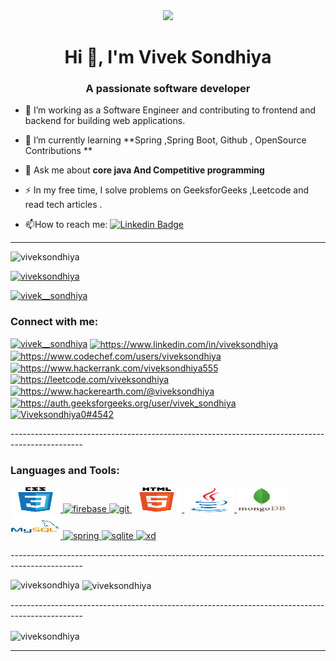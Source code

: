 <div id="header" align="center">
  <img src="https://media.giphy.com/media/M9gbBd9nbDrOTu1Mqx/giphy.gif" width="100"/>
</div>


<h1 align="center">Hi 👋, I'm Vivek Sondhiya</h1>
<h3 align="center">A passionate software developer </h3>

- :telescope: I’m working as a Software Engineer and contributing to frontend and backend for building web applications.
- 🌱 I’m currently learning **Spring ,Spring Boot, Github , OpenSource Contributions **

- 💬 Ask me about **core java And Competitive programming**

- :zap: In my free time, I solve problems on GeeksforGeeks ,Leetcode and read tech articles .

- :mailbox:How to reach me: [![Linkedin Badge](https://img.shields.io/badge/LinkedIn-0077B5?style=for-the-badge&logo=linkedin&logoColor=white)](https://www.linkedin.com/in/viveksondhiya)

------------------------------------------------------------------------------------------------
<p align="left"> <img src="https://komarev.com/ghpvc/?username=viveksondhiya&label=Profile%20views&color=0e75b6&style=flat" alt="viveksondhiya" /> </p>

<p align="left"> <a href="https://github.com/ryo-ma/github-profile-trophy"><img src="https://github-profile-trophy.vercel.app/?username=viveksondhiya" alt="viveksondhiya" /></a> </p>

<p align="left"> <a href="https://twitter.com/vivek__sondhiya" target="blank"><img src="https://img.shields.io/twitter/follow/vivek__sondhiya?logo=twitter&style=for-the-badge" alt="vivek__sondhiya" /></a> </p>


<h3 align="left">Connect with me:</h3>
<p align="left                    ">
<a href="https://twitter.com/vivek__sondhiya" target="blank"><img align="center " src="https://raw.githubusercontent.com/rahuldkjain/github-profile-readme-generator/master/src/images/icons/Social/twitter.svg" alt="vivek__sondhiya" height="30" width="80" /></a>
<a href="https://linkedin.com/in/https://www.linkedin.com/in/viveksondhiya" target="blank"><img align="center" src="https://raw.githubusercontent.com/rahuldkjain/github-profile-readme-generator/master/src/images/icons/Social/linked-in-alt.svg" alt="https://www.linkedin.com/in/viveksondhiya" height="30" width="80" /></a>
<a href="https://www.codechef.com/users/https://www.codechef.com/users/viveksondhiya" target="blank"><img align="center" src="https://cdn.jsdelivr.net/npm/simple-icons@3.1.0/icons/codechef.svg" alt="https://www.codechef.com/users/viveksondhiya" height="30" width="80" /></a>
<a href="https://www.hackerrank.com/https://www.hackerrank.com/viveksondhiya555" target="blank"><img align="center" src="https://raw.githubusercontent.com/rahuldkjain/github-profile-readme-generator/master/src/images/icons/Social/hackerrank.svg" alt="https://www.hackerrank.com/viveksondhiya555" height="30" width="80" /></a>
<a href="https://www.leetcode.com/https://leetcode.com/viveksondhiya" target="blank"><img align="center" src="https://raw.githubusercontent.com/rahuldkjain/github-profile-readme-generator/master/src/images/icons/Social/leet-code.svg" alt="https://leetcode.com/viveksondhiya" height="30" width="80" /></a>
<a href="https://www.hackerearth.com/https://www.hackerearth.com/@viveksondhiya" target="blank"><img align="center" src="https://raw.githubusercontent.com/rahuldkjain/github-profile-readme-generator/master/src/images/icons/Social/hackerearth.svg" alt="https://www.hackerearth.com/@viveksondhiya" height="30" width="80" /></a>
<a href="https://auth.geeksforgeeks.org/user/https://auth.geeksforgeeks.org/user/vivek_sondhiya" target="blank"><img align="center" src="https://raw.githubusercontent.com/rahuldkjain/github-profile-readme-generator/master/src/images/icons/Social/geeks-for-geeks.svg" alt="https://auth.geeksforgeeks.org/user/vivek_sondhiya" height="30" width="80" /></a>
<a href="https://discord.gg/Viveksondhiya0#4542" target="blank"><img align="center" src="https://raw.githubusercontent.com/rahuldkjain/github-profile-readme-generator/master/src/images/icons/Social/discord.svg" alt="Viveksondhiya0#4542" height="30" width="80" /></a>
</p>
------------------------------------------------------------------------------------------------
<h3 align="left">Languages and Tools:</h3>
<p align="left"> <a href="https://www.w3schools.com/css/" target="_blank" rel="noreferrer"> <img src="https://raw.githubusercontent.com/devicons/devicon/master/icons/css3/css3-original-wordmark.svg" alt="css3" width="80" height="40"/> </a>
<a href="https://firebase.google.com/" target="_blank" rel="noreferrer"> <img src="https://www.vectorlogo.zone/logos/firebase/firebase-icon.svg" alt="firebase" width="80" height="40"/> </a>
<a href="https://git-scm.com/" target="_blank" rel="noreferrer"> <img src="https://www.vectorlogo.zone/logos/git-scm/git-scm-icon.svg" alt="git" width="80" height="40"/> </a>
<a href="https://www.w3.org/html/" target="_blank" rel="noreferrer"> <img src="https://raw.githubusercontent.com/devicons/devicon/master/icons/html5/html5-original-wordmark.svg" alt="html5" width="80" height="40"/> </a> 
<a href="https://www.java.com" target="_blank" rel="noreferrer"> <img src="https://raw.githubusercontent.com/devicons/devicon/master/icons/java/java-original.svg" alt="java" width="80" height="40"/> </a>
<a href="https://www.mongodb.com/" target="_blank" rel="noreferrer"> <img src="https://raw.githubusercontent.com/devicons/devicon/master/icons/mongodb/mongodb-original-wordmark.svg" alt="mongodb" width="80" height="40"/> </a> 
<a href="https://www.mysql.com/" target="_blank" rel="noreferrer"> <img src="https://raw.githubusercontent.com/devicons/devicon/master/icons/mysql/mysql-original-wordmark.svg" alt="mysql" width="80" height="40"/> </a> 
<a href="https://spring.io/" target="_blank" rel="noreferrer"> <img src="https://www.vectorlogo.zone/logos/springio/springio-icon.svg" alt="spring" width="80" height="40"/> </a> 
<a href="https://www.sqlite.org/" target="_blank" rel="noreferrer"> <img src="https://www.vectorlogo.zone/logos/sqlite/sqlite-icon.svg" alt="sqlite" width="80" height="40"/> </a> 
<a href="https://www.adobe.com/products/xd.html" target="_blank" rel="noreferrer"> <img src="https://cdn.worldvectorlogo.com/logos/adobe-xd.svg" alt="xd" width="80" height="40"/> </a> </p>
------------------------------------------------------------------------------------------------
<p><img align="left"src="https://github-readme-stats.vercel.app/api/top-langs?username=viveksondhiya&show_icons=true&locale=en&layout=compact"alt="viveksondhiya"/></p>


<p>&nbsp;<img align="center" src="https://github-readme-stats.vercel.app/api?username=viveksondhiya&show_icons=true&locale=en" alt="viveksondhiya" /></p>
------------------------------------------------------------------------------------------------
<p><img align="center" src="https://github-readme-streak-stats.herokuapp.com/?user=viveksondhiya&" alt="viveksondhiya" /></p>

---------------------------------------
<!-- BLOG-POST-LIST:START -->
<!-- BLOG-POST-LIST:END -->
